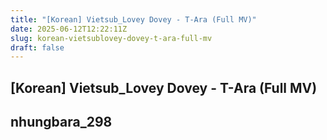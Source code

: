 ```yaml
---
title: "[Korean] Vietsub_Lovey Dovey - T-Ara (Full MV)"
date: 2025-06-12T12:22:11Z
slug: korean-vietsublovey-dovey-t-ara-full-mv
draft: false
---
```


## [Korean] Vietsub_Lovey Dovey - T-Ara (Full MV)

## nhungbara_298

